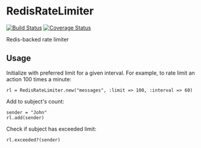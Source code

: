 RedisRateLimiter
==================

[![Build Status](https://travis-ci.org/seanxiesx/redis_rate_limiter.png)](https://travis-ci.org/seanxiesx/redis_rate_limiter)
[![Coverage Status](https://coveralls.io/repos/seanxiesx/redis_rate_limiter/badge.png)](https://coveralls.io/r/seanxiesx/redis_rate_limiter)

Redis-backed rate limiter

Usage
-----

Initialize with preferred limit for a given interval. For example, to rate limit an action 100 times a minute:

    rl = RedisRateLimiter.new("messages", :limit => 100, :interval => 60)

Add to subject's count:

    sender = "John"
    rl.add(sender)

Check if subject has exceeded limit:

    rl.exceeded?(sender)
